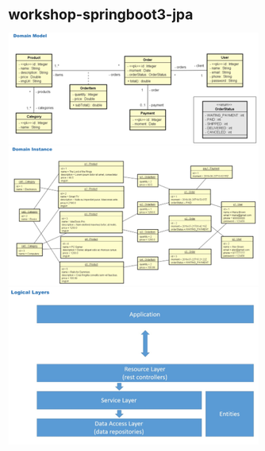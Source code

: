 # workshop-springboot3-jpa

<img src="img/Domain model.png">

<img src="img/Domain Instance.png">

<img src="img/Logical Layers.png">




